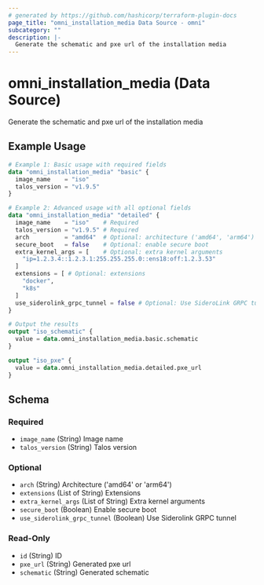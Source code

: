 ```yaml
---
# generated by https://github.com/hashicorp/terraform-plugin-docs
page_title: "omni_installation_media Data Source - omni"
subcategory: ""
description: |-
  Generate the schematic and pxe url of the installation media
---
```


# omni_installation_media (Data Source)

Generate the schematic and pxe url of the installation media

## Example Usage

```terraform
# Example 1: Basic usage with required fields
data "omni_installation_media" "basic" {
  image_name    = "iso"
  talos_version = "v1.9.5"
}

# Example 2: Advanced usage with all optional fields
data "omni_installation_media" "detailed" {
  image_name    = "iso"    # Required
  talos_version = "v1.9.5" # Required
  arch          = "amd64"  # Optional: architecture ('amd64', 'arm64')
  secure_boot   = false    # Optional: enable secure boot
  extra_kernel_args = [    # Optional: extra kernel arguments
    "ip=1.2.3.4::1.2.3.1:255.255.255.0::ens18:off:1.2.3.53"
  ]
  extensions = [ # Optional: extensions
    "docker",
    "k8s"
  ]
  use_siderolink_grpc_tunnel = false # Optional: Use SideroLink GRPC tunnel
}

# Output the results
output "iso_schematic" {
  value = data.omni_installation_media.basic.schematic
}

output "iso_pxe" {
  value = data.omni_installation_media.detailed.pxe_url
}
```

<!-- schema generated by tfplugindocs -->
## Schema

### Required

- `image_name` (String) Image name
- `talos_version` (String) Talos version

### Optional

- `arch` (String) Architecture ('amd64' or 'arm64')
- `extensions` (List of String) Extensions
- `extra_kernel_args` (List of String) Extra kernel arguments
- `secure_boot` (Boolean) Enable secure boot
- `use_siderolink_grpc_tunnel` (Boolean) Use Siderolink GRPC tunnel

### Read-Only

- `id` (String) ID
- `pxe_url` (String) Generated pxe url
- `schematic` (String) Generated schematic
